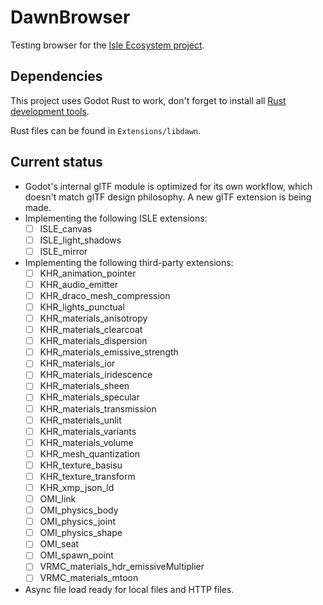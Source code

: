 # DawnBrowser

Testing browser for the [Isle Ecosystem project](https://github.com/BlueHarrier/IsleEcosystem).

## Dependencies

This project uses Godot Rust to work, don't forget to install all [Rust development tools](https://godot-rust.github.io/book/intro/index.html).

Rust files can be found in `Extensions/libdawn`.

## Current status

- Godot's internal glTF module is optimized for its own workflow, which doesn't match glTF design philosophy. A new glTF extension is being made.
- Implementing the following ISLE extensions:
    - [ ] ISLE_canvas
    - [ ] ISLE_light_shadows
    - [ ] ISLE_mirror
- Implementing the following third-party extensions:
    - [ ] KHR_animation_pointer
    - [ ] KHR_audio_emitter
    - [ ] KHR_draco_mesh_compression
    - [ ] KHR_lights_punctual
    - [ ] KHR_materials_anisotropy
    - [ ] KHR_materials_clearcoat
    - [ ] KHR_materials_dispersion
    - [ ] KHR_materials_emissive_strength
    - [ ] KHR_materials_ior
    - [ ] KHR_materials_iridescence
    - [ ] KHR_materials_sheen
    - [ ] KHR_materials_specular
    - [ ] KHR_materials_transmission
    - [ ] KHR_materials_unlit
    - [ ] KHR_materials_variants
    - [ ] KHR_materials_volume
    - [ ] KHR_mesh_quantization
    - [ ] KHR_texture_basisu
    - [ ] KHR_texture_transform
    - [ ] KHR_xmp_json_ld
    - [ ] OMI_link
    - [ ] OMI_physics_body
    - [ ] OMI_physics_joint
    - [ ] OMI_physics_shape
    - [ ] OMI_seat
    - [ ] OMI_spawn_point
    - [ ] VRMC_materials_hdr_emissiveMultiplier
    - [ ] VRMC_materials_mtoon
- Async file load ready for local files and HTTP files.